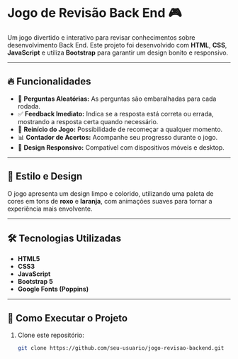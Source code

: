 # Jogo de Revisão Back End 🎮

Um jogo divertido e interativo para revisar conhecimentos sobre desenvolvimento Back End. Este projeto foi desenvolvido com **HTML**, **CSS**, **JavaScript** e utiliza **Bootstrap** para garantir um design bonito e responsivo.

---

## 🔥 Funcionalidades
- 🧠 **Perguntas Aleatórias:** As perguntas são embaralhadas para cada rodada.
- ✅ **Feedback Imediato:** Indica se a resposta está correta ou errada, mostrando a resposta certa quando necessário.
- 🔄 **Reinício do Jogo:** Possibilidade de recomeçar a qualquer momento.
- 📊 **Contador de Acertos:** Acompanhe seu progresso durante o jogo.
- 🌟 **Design Responsivo:** Compatível com dispositivos móveis e desktop.

---

## 🎨 Estilo e Design
O jogo apresenta um design limpo e colorido, utilizando uma paleta de cores em tons de **roxo** e **laranja**, com animações suaves para tornar a experiência mais envolvente.

---

## 🛠️ Tecnologias Utilizadas
- **HTML5**
- **CSS3**
- **JavaScript**
- **Bootstrap 5**
- **Google Fonts (Poppins)**

---

## 🚀 Como Executar o Projeto
1. Clone este repositório:
   ```bash
   git clone https://github.com/seu-usuario/jogo-revisao-backend.git
